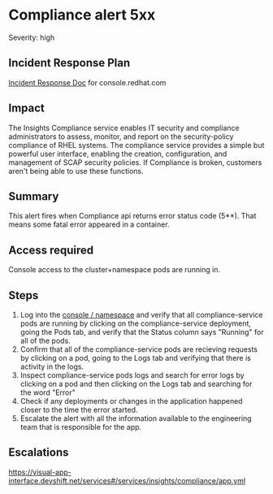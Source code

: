 # Compliance alert 5xx
Severity: high

## Incident Response Plan
 [Incident Response Doc](https://docs.google.com/document/d/1AyEQnL4B11w7zXwum8Boty2IipMIxoFw1ri1UZB6xJE) for console.redhat.com

## Impact
The Insights Compliance service enables IT security and compliance administrators to assess, monitor, and report on the security-policy compliance of RHEL systems. The compliance service provides a simple but powerful user interface, enabling the creation, configuration, and management of SCAP security policies. If Compliance is broken, customers aren't being able to use these functions.

## Summary
This alert fires when Compliance api returns error status code (5**). That means some fatal error appeared in a container.

## Access required
Console access to the cluster+namespace pods are running in.

## Steps
1. Log into the [console / namespace](https://console-openshift-console.apps.crcp01ue1.o9m8.p1.openshiftapps.com/k8s/ns/compliance-prod/deployments) and verify that all compliance-service pods are running by clicking on the compliance-service deployment, going the Pods tab, and verify that the Status column says "Running" for all of the pods. 
2. Confirm that all of the compliance-service pods are recieving requests by clicking on a pod, going to the Logs tab and verifying that there is activity in the logs. 
3. Inspect compliance-service pods logs and search for error logs by clicking on a pod and then clicking on the Logs tab and searching for the word "Error"
4. Check if any deployments or changes in the application happened closer to the time the error started. 
5. Escalate the alert with all the information available to the engineering team that is responsible for the app.

## Escalations
https://visual-app-interface.devshift.net/services#/services/insights/compliance/app.yml

